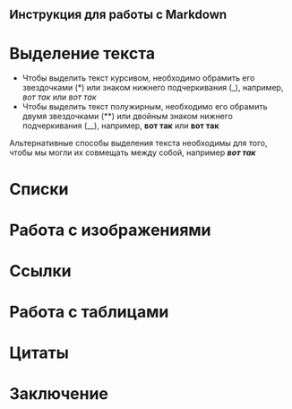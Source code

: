 ## Инструкция для работы с Markdown
# Выделение текста
* Чтобы выделить текст курсивом, необходимо обрамить его звездочками (*) или знаком нижнего подчеркивания (_), например, *вот так* или _вот так_
* Чтобы выделить текст полужирным, необходимо его обрамить двумя звездочками (**) или двойным знаком нижнего подчеркивания (__), например, **вот так** или __вот так__

Альтернативные способы выделения текста необходимы для того, чтобы мы могли их совмещать между собой, например *__вот так__*
# Списки

# Работа с изображениями

# Ссылки

# Работа с таблицами

# Цитаты

# Заключение